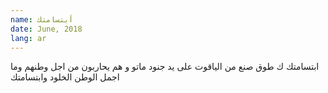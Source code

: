 ```yaml
---
name: أبتسامتك
date: June, 2018
lang: ar
---
```


ابتسامتك
ك طوق صنع
من الياقوت
على يد جنود 
ماتو و هم يحاربون 
من اجل وطنهم 
وما اجمل الوطن 
الخلود 
وابتسامتك